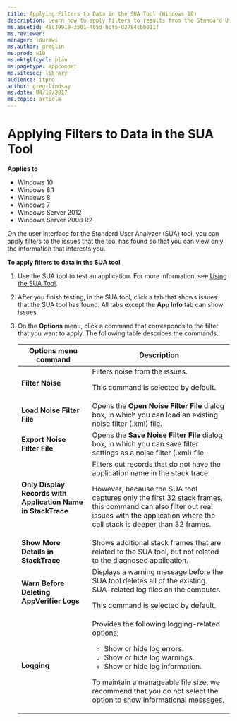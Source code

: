```yaml
---
title: Applying Filters to Data in the SUA Tool (Windows 10)
description: Learn how to apply filters to results from the Standard User Analyzer (SUA) tool while testing your application.
ms.assetid: 48c39919-3501-405d-bcf5-d2784cbb011f
ms.reviewer: 
manager: laurawi
ms.author: greglin
ms.prod: w10
ms.mktglfcycl: plan
ms.pagetype: appcompat
ms.sitesec: library
audience: itpro
author: greg-lindsay
ms.date: 04/19/2017
ms.topic: article
---
```


# Applying Filters to Data in the SUA Tool


**Applies to**

-   Windows 10
-   Windows 8.1
-   Windows 8
-   Windows 7
-   Windows Server 2012
-   Windows Server 2008 R2

On the user interface for the Standard User Analyzer (SUA) tool, you can apply filters to the issues that the tool has found so that you can view only the information that interests you.

**To apply filters to data in the SUA tool**

1.  Use the SUA tool to test an application. For more information, see [Using the SUA Tool](using-the-sua-tool.md).

2.  After you finish testing, in the SUA tool, click a tab that shows issues that the SUA tool has found. All tabs except the **App Info** tab can show issues.

3.  On the **Options** menu, click a command that corresponds to the filter that you want to apply. The following table describes the commands.

    |Options menu command|Description|
    |--- |--- |
    |**Filter Noise**|Filters noise from the issues.<p>This command is selected by default.|
    |**Load Noise Filter File**|Opens the **Open Noise Filter File** dialog box, in which you can load an existing noise filter (.xml) file.|
    |**Export Noise Filter File**|Opens the **Save Noise Filter File** dialog box, in which you can save filter settings as a noise filter (.xml) file.|
    |**Only Display Records with Application Name in StackTrace**|Filters out records that do not have the application name in the stack trace. <p>However, because the SUA tool captures only the first 32 stack frames, this command can also filter out real issues with the application where the call stack is deeper than 32 frames.|
    |**Show More Details in StackTrace**|Shows additional stack frames that are related to the SUA tool, but not related to the diagnosed application.|
    |**Warn Before Deleting AppVerifier Logs**|Displays a warning message before the SUA tool deletes all of the existing SUA-related log files on the computer.<p>This command is selected by default.|
    |**Logging**|Provides the following logging-related options:<ul><li>Show or hide log errors.<li>Show or hide log warnings.<li>Show or hide log information.</ul><p>To maintain a manageable file size, we recommend that you do not select the option to show informational messages.|
    
   